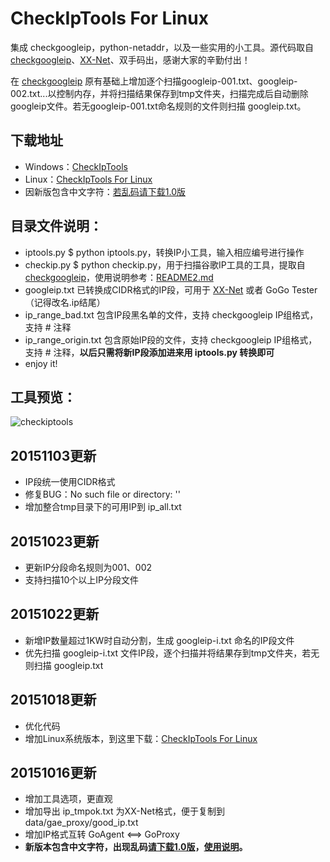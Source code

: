 CheckIpTools For Linux
======================

集成 checkgoogleip，python-netaddr，以及一些实用的小工具。源代码取自 [checkgoogleip](https://github.com/moonshawdo/checkgoogleip)、[XX-Net](https://github.com/XX-net/XX-Net)、双手码出，感谢大家的辛勤付出！

在 [checkgoogleip](https://github.com/moonshawdo/checkgoogleip) 原有基础上增加逐个扫描googleip-001.txt、googleip-002.txt...以控制内存，并将扫描结果保存到tmp文件夹，扫描完成后自动删除googleip文件。若无googleip-001.txt命名规则的文件则扫描 googleip.txt。


## 下载地址
* Windows：[CheckIpTools](https://github.com/xyuanmu/checkiptools/archive/master.zip)
* Linux：[CheckIpTools For Linux](https://github.com/xyuanmu/checkiptools/archive/Linux.zip)
* 因新版包含中文字符：[若乱码请下载1.0版](https://codeload.github.com/xyuanmu/checkiptools/zip/1.0)


## 目录文件说明：
 * iptools.py           $ python iptools.py，转换IP小工具，输入相应编号进行操作
 * checkip.py           $ python checkip.py，用于扫描谷歌IP工具的工具，提取自[checkgoogleip](https://github.com/moonshawdo/checkgoogleip)，使用说明参考：[README2.md](https://github.com/xyuanmu/checkiptools/blob/master/README2.md)
 * googleip.txt         已转换成CIDR格式的IP段，可用于 [XX-Net](https://github.com/XX-net/XX-Net) 或者 GoGo Tester（记得改名.ip结尾）
 * ip_range_bad.txt     包含IP段黑名单的文件，支持 checkgoogleip IP组格式，支持 # 注释
 * ip_range_origin.txt  包含原始IP段的文件，支持 checkgoogleip IP组格式，支持 # 注释，**以后只需将新IP段添加进来用 iptools.py 转换即可**
 * enjoy it!

## 工具预览：
![checkiptools](https://cloud.githubusercontent.com/assets/12442896/10902255/0abb9258-8236-11e5-8ba1-191cc36b804e.png)

## 20151103更新
* IP段统一使用CIDR格式
* 修复BUG：No such file or directory: ''
* 增加整合tmp目录下的可用IP到 ip_all.txt

## 20151023更新
* 更新IP分段命名规则为001、002
* 支持扫描10个以上IP分段文件

## 20151022更新
* 新增IP数量超过1KW时自动分割，生成 googleip-i.txt 命名的IP段文件
* 优先扫描 googleip-i.txt 文件IP段，逐个扫描并将结果存到tmp文件夹，若无则扫描 googleip.txt

## 20151018更新
* 优化代码
* 增加Linux系统版本，到这里下载：[CheckIpTools For Linux](https://github.com/xyuanmu/checkiptools/tree/Linux)

## 20151016更新
* 增加工具选项，更直观
* 增加导出 ip_tmpok.txt 为XX-Net格式，便于复制到 data/gae_proxy/good_ip.txt
* 增加IP格式互转 GoAgent <==> GoProxy
* **新版本包含中文字符，出现乱码[请下载1.0版](https://codeload.github.com/xyuanmu/checkiptools/zip/1.0)，[使用说明](https://github.com/xyuanmu/checkiptools/blob/1.0/README.md)。**

